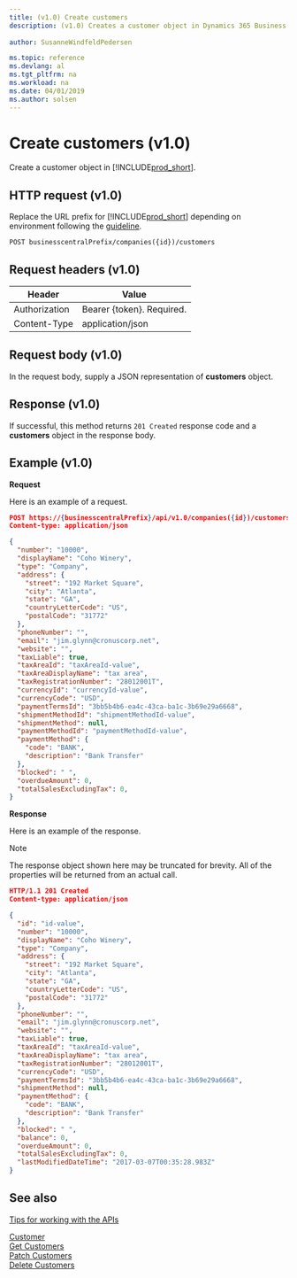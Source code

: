 ```yaml
---
title: (v1.0) Create customers
description: (v1.0) Creates a customer object in Dynamics 365 Business Central.
 
author: SusanneWindfeldPedersen

ms.topic: reference
ms.devlang: al
ms.tgt_pltfrm: na
ms.workload: na
ms.date: 04/01/2019
ms.author: solsen
---
```


# Create customers (v1.0)
Create a customer object in [!INCLUDE[prod_short](../../../includes/prod_short.md)].

## HTTP request (v1.0)
Replace the URL prefix for [!INCLUDE[prod_short](../../../includes/prod_short.md)] depending on environment following the [guideline](../../v1.0/endpoints-apis-for-dynamics.md).
```
POST businesscentralPrefix/companies({id})/customers
```

## Request headers (v1.0)

|Header         |Value                    |
|---------------|-------------------------|
|Authorization  |Bearer {token}. Required.|
|Content-Type   |application/json         |

## Request body (v1.0)
In the request body, supply a JSON representation of **customers** object.
## Response (v1.0)
If successful, this method returns ```201 Created``` response code and a **customers** object in the response body.

## Example (v1.0)

**Request**

Here is an example of a request.

```json
POST https://{businesscentralPrefix}/api/v1.0/companies({id})/customers
Content-type: application/json

{
  "number": "10000",
  "displayName": "Coho Winery",
  "type": "Company",
  "address": {
    "street": "192 Market Square",
    "city": "Atlanta",
    "state": "GA",
    "countryLetterCode": "US",
    "postalCode": "31772"
  },
  "phoneNumber": "",
  "email": "jim.glynn@cronuscorp.net",
  "website": "",
  "taxLiable": true,
  "taxAreaId": "taxAreaId-value",
  "taxAreaDisplayName": "tax area",
  "taxRegistrationNumber": "28012001T",
  "currencyId": "currencyId-value",
  "currencyCode": "USD",
  "paymentTermsId": "3bb5b4b6-ea4c-43ca-ba1c-3b69e29a6668",
  "shipmentMethodId": "shipmentMethodId-value",
  "shipmentMethod": null,
  "paymentMethodId": "paymentMethodId-value",
  "paymentMethod": {
    "code": "BANK",
    "description": "Bank Transfer"
  },
  "blocked": " ",
  "overdueAmount": 0,
  "totalSalesExcludingTax": 0,
}
```

**Response**

Here is an example of the response. 

> [!NOTE]  
>   The response object shown here may be truncated for brevity. All of the properties will be returned from an actual call.

```json
HTTP/1.1 201 Created
Content-type: application/json

{
  "id": "id-value",
  "number": "10000",
  "displayName": "Coho Winery",
  "type": "Company",
  "address": {
    "street": "192 Market Square",
    "city": "Atlanta",
    "state": "GA",
    "countryLetterCode": "US",
    "postalCode": "31772"
  },
  "phoneNumber": "",
  "email": "jim.glynn@cronuscorp.net",
  "website": "",
  "taxLiable": true,
  "taxAreaId": "taxAreaId-value",
  "taxAreaDisplayName": "tax area",
  "taxRegistrationNumber": "28012001T",
  "currencyCode": "USD",
  "paymentTermsId": "3bb5b4b6-ea4c-43ca-ba1c-3b69e29a6668",
  "shipmentMethod": null,
  "paymentMethod": {
    "code": "BANK",
    "description": "Bank Transfer"
  },
  "blocked": " ",
  "balance": 0,
  "overdueAmount": 0,
  "totalSalesExcludingTax": 0,
  "lastModifiedDateTime": "2017-03-07T00:35:28.983Z"
}
```

## See also
[Tips for working with the APIs](../../../developer/devenv-connect-apps-tips.md)    
  
[Customer](../resources/dynamics_customer.md)  
[Get Customers](dynamics_customer_get.md)  
[Patch Customers](dynamics_customer_update.md)  
[Delete Customers](dynamics_customer_delete.md)  

